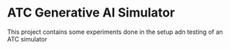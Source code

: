 # ATC Generative AI Simulator
This project contains some experiments done in the setup adn testing of an ATC simulator 

